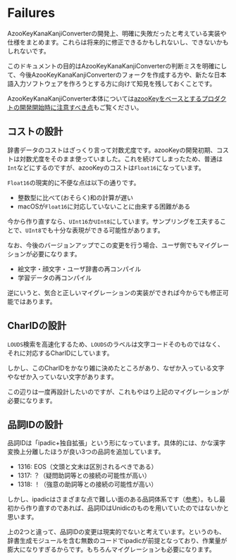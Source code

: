 # Failures

AzooKeyKanaKanjiConverterの開発上、明確に失敗だったと考えている実装や仕様をまとめます。これらは将来的に修正できるかもしれないし、できないかもしれないです。

このドキュメントの目的はAzooKeyKanaKanjiConverterの判断ミスを明確にして、今後AzooKeyKanaKanjiConverterのフォークを作成する方や、新たな日本語入力ソフトウェアを作ろうとする方に向けて知見を残しておくことです。

AzooKeyKanaKanjiConverter本体については[azooKeyをベースとするプロダクトの開発開始時に注意すべき点](https://github.com/ensan-hcl/azooKey/tree/develop/docs/advice_for_azooKey_based_development)もご覧ください。

## コストの設計

辞書データのコストはざっくり言って対数尤度です。azooKeyの開発初期、コストは対数尤度をそのまま使っていました。これを続けてしまったため、普通は`Int`などにするのですが、azooKeyのコストは`Float16`になっています。

`Float16`の現実的に不便な点は以下の通りです。

* 整数型に比べて(おそらく)和の計算が遅い
* macOSが`Float16`に対応していないことに由来する困難がある

今から作り直すなら、`UInt16`か`UInt8`にしています。サンプリングを工夫することで、`UInt8`でも十分な表現ができる可能性があります。

なお、今後のバージョンアップでこの変更を行う場合、ユーザ側でもマイグレーションが必要になります。

* 絵文字・顔文字・ユーザ辞書の再コンパイル
* 学習データの再コンパイル

逆にいうと、気合と正しいマイグレーションの実装ができれば今からでも修正可能ではあります。

## CharIDの設計

`LOUDS`検索を高速化するため、`LOUDS`のラベルは文字コードそのものではなく、それに対応するCharIDにしています。

しかし、このCharIDをかなり雑に決めたところがあり、なぜか入っている文字やなぜか入っていない文字があります。

この辺りは一度再設計したいのですが、これもやはり上記のマイグレーションが必要になります。

## 品詞IDの設計

品詞IDは「ipadic+独自拡張」という形になっています。具体的には、かな漢字変換上分離したほうが良い3つの品詞を追加しています。

* 1316: EOS（文頭と文末は区別されるべきである）
* 1317: ？（疑問助詞等との接続の可能性が高い）
* 1318: ！（強意の助詞等との接続の可能性が高い）

しかし、ipadicはさまざまな点で難しい面のある品詞体系です（[参考](https://zenn.dev/azookey/articles/c201408af14ae0)）。もし最初から作り直すのであれば、品詞IDはUnidicのものを用いていたのではないかと思います。

上の2つと違って、品詞IDの変更は現実的でないと考えています。というのも、辞書生成モジュールを含む無数のコードでipadicが前提となっており、作業量が膨大になりすぎるからです。もちろんマイグレーションも必要になります。

